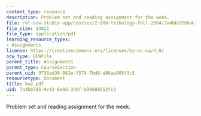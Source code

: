 ```yaml
---
content_type: resource
description: Problem set and reading assignment for the week.
file: /ol-ocw-studio-app/courses/2-800-tribology-fall-2004/7a4bb7859c426e9d3d8fb36688553fc3_hw2.pdf
file_size: 83021
file_type: application/pdf
learning_resource_types:
- Assignments
license: https://creativecommons.org/licenses/by-nc-sa/4.0/
ocw_type: OCWFile
parent_title: Assignments
parent_type: CourseSection
parent_uid: 9758ad30-861e-f579-7bd8-d86ae905f3c5
resourcetype: Document
title: hw2.pdf
uid: 7a4bb785-9c42-6e9d-3d8f-b36688553fc3
---
```

Problem set and reading assignment for the week.